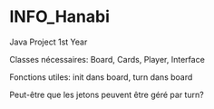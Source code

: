 # INFO_Hanabi
Java Project 1st Year

Classes nécessaires:
  Board, Cards, Player, Interface
  
Fonctions utiles:
  init dans board, turn dans board
  
Peut-être que les jetons peuvent être géré par turn?
